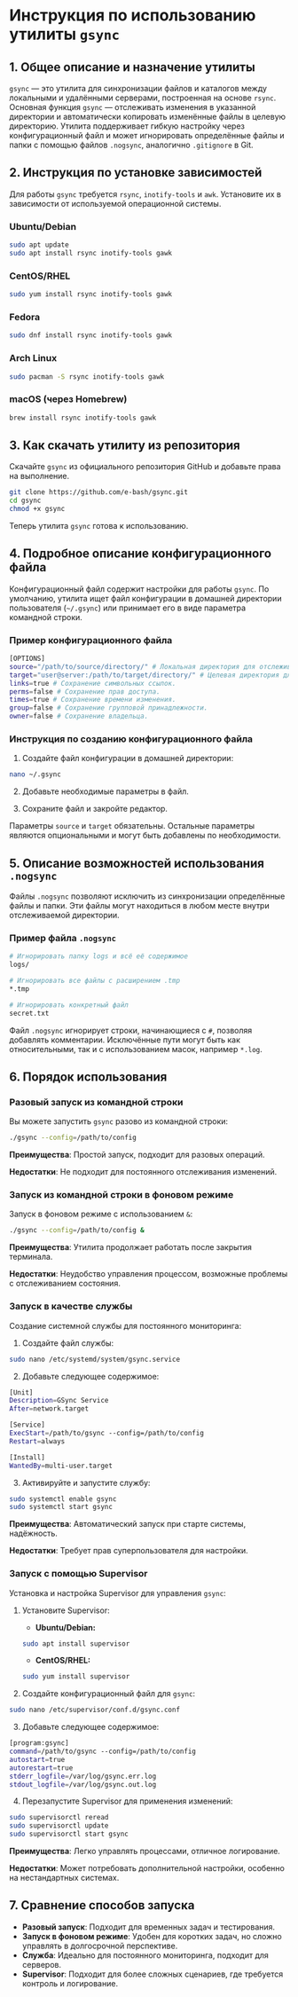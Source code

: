 # Инструкция по использованию утилиты `gsync`

## 1. Общее описание и назначение утилиты

`gsync` — это утилита для синхронизации файлов и каталогов между локальными и удалёнными серверами, построенная на основе `rsync`. Основная функция `gsync` — отслеживать изменения в указанной директории и автоматически копировать изменённые файлы в целевую директорию. Утилита поддерживает гибкую настройку через конфигурационный файл и может игнорировать определённые файлы и папки с помощью файлов `.nogsync`, аналогично `.gitignore` в Git.

## 2. Инструкция по установке зависимостей

Для работы `gsync` требуется `rsync`, `inotify-tools` и `awk`. Установите их в зависимости от используемой операционной системы.

### Ubuntu/Debian

```bash
sudo apt update
sudo apt install rsync inotify-tools gawk
```

### CentOS/RHEL

```bash
sudo yum install rsync inotify-tools gawk
```

### Fedora

```bash
sudo dnf install rsync inotify-tools gawk
```

### Arch Linux

```bash
sudo pacman -S rsync inotify-tools gawk
```

### macOS (через Homebrew)

```bash
brew install rsync inotify-tools gawk
```

## 3. Как скачать утилиту из репозитория

Скачайте `gsync` из официального репозитория GitHub и добавьте права на выполнение.

```bash
git clone https://github.com/e-bash/gsync.git
cd gsync
chmod +x gsync
```

Теперь утилита `gsync` готова к использованию.

## 4. Подробное описание конфигурационного файла

Конфигурационный файл содержит настройки для работы `gsync`. По умолчанию, утилита ищет файл конфигурации в домашней директории пользователя (`~/.gsync`) или принимает его в виде параметра командной строки.

### Пример конфигурационного файла

```bash
[OPTIONS]
source="/path/to/source/directory/" # Локальная директория для отслеживания. 
target="user@server:/path/to/target/directory/" # Целевая директория для копирования.
links=true # Сохранение символьных ссылок.
perms=false # Сохранение прав доступа.
times=true # Сохранение времени изменения.
group=false # Сохранение групповой принадлежности.
owner=false # Сохранение владельца.
```

### Инструкция по созданию конфигурационного файла

1. Создайте файл конфигурации в домашней директории:

```bash
nano ~/.gsync
```

2. Добавьте необходимые параметры в файл.

3. Сохраните файл и закройте редактор.

Параметры `source` и `target` обязательны. Остальные параметры являются опциональными и могут быть добавлены по необходимости.

## 5. Описание возможностей использования `.nogsync`

Файлы `.nogsync` позволяют исключить из синхронизации определённые файлы и папки. Эти файлы могут находиться в любом месте внутри отслеживаемой директории.

### Пример файла `.nogsync`

```bash
# Игнорировать папку logs и всё её содержимое
logs/

# Игнорировать все файлы с расширением .tmp
*.tmp

# Игнорировать конкретный файл
secret.txt
```

Файл `.nogsync` игнорирует строки, начинающиеся с `#`, позволяя добавлять комментарии. Исключённые пути могут быть как относительными, так и с использованием масок, например `*.log`.

## 6. Порядок использования

### Разовый запуск из командной строки

Вы можете запустить `gsync` разово из командной строки:

```bash
./gsync --config=/path/to/config
```

**Преимущества**: Простой запуск, подходит для разовых операций.

**Недостатки**: Не подходит для постоянного отслеживания изменений.

### Запуск из командной строки в фоновом режиме

Запуск в фоновом режиме с использованием `&`:

```bash
./gsync --config=/path/to/config &
```

**Преимущества**: Утилита продолжает работать после закрытия терминала.

**Недостатки**: Неудобство управления процессом, возможные проблемы с отслеживанием состояния.

### Запуск в качестве службы

Создание системной службы для постоянного мониторинга:

1. Создайте файл службы:

```bash
sudo nano /etc/systemd/system/gsync.service
```

2. Добавьте следующее содержимое:

```bash
[Unit]
Description=GSync Service
After=network.target

[Service]
ExecStart=/path/to/gsync --config=/path/to/config
Restart=always

[Install]
WantedBy=multi-user.target
```

3. Активируйте и запустите службу:

```bash
sudo systemctl enable gsync
sudo systemctl start gsync
```

**Преимущества**: Автоматический запуск при старте системы, надёжность.

**Недостатки**: Требует прав суперпользователя для настройки.

### Запуск с помощью Supervisor

Установка и настройка Supervisor для управления `gsync`:

1. Установите Supervisor:

   - **Ubuntu/Debian:**

   ```bash
   sudo apt install supervisor
   ```

   - **CentOS/RHEL:**

   ```bash
   sudo yum install supervisor
   ```

2. Создайте конфигурационный файл для `gsync`:

```bash
sudo nano /etc/supervisor/conf.d/gsync.conf
```

3. Добавьте следующее содержимое:

```bash
[program:gsync]
command=/path/to/gsync --config=/path/to/config
autostart=true
autorestart=true
stderr_logfile=/var/log/gsync.err.log
stdout_logfile=/var/log/gsync.out.log
```

4. Перезапустите Supervisor для применения изменений:

```bash
sudo supervisorctl reread
sudo supervisorctl update
sudo supervisorctl start gsync
```

**Преимущества**: Легко управлять процессами, отличное логирование.

**Недостатки**: Может потребовать дополнительной настройки, особенно на нестандартных системах.

## 7. Сравнение способов запуска

- **Разовый запуск**: Подходит для временных задач и тестирования.
- **Запуск в фоновом режиме**: Удобен для коротких задач, но сложно управлять в долгосрочной перспективе.
- **Служба**: Идеально для постоянного мониторинга, подходит для серверов.
- **Supervisor**: Подходит для более сложных сценариев, где требуется контроль и логирование.
